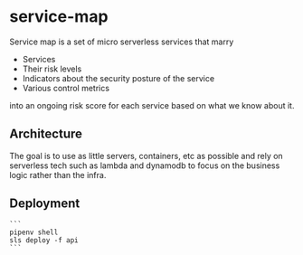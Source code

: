 service-map
===========

Service map is a set of micro serverless services that marry
- Services
- Their risk levels
- Indicators about the security posture of the service
- Various control metrics

into an ongoing risk score for each service based on what we know about it.

## Architecture
The goal is to use as little servers, containers, etc as possible and rely on serverless tech such as lambda and dynamodb to focus on the business logic rather than the infra.


## Deployment
    ```
    pipenv shell
    sls deploy -f api
    ```